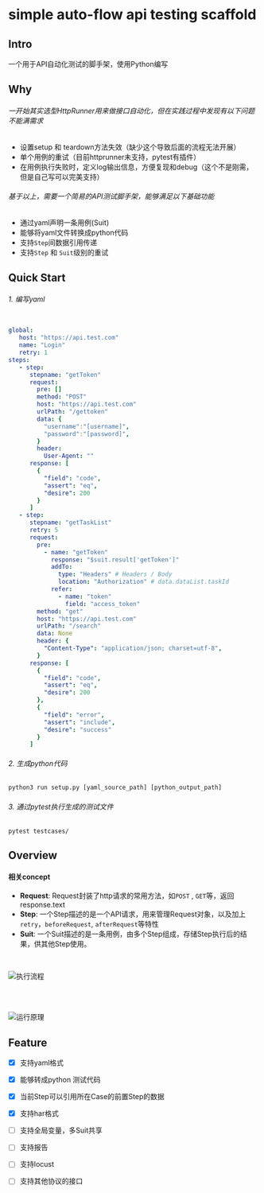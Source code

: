 # simple auto-flow api testing scaffold

## Intro

一个用于API自动化测试的脚手架，使用Python编写


##  Why

###### 一开始其实选型HttpRunner用来做接口自动化，但在实践过程中发现有以下问题不能满需求

- 设置setup 和 teardown方法失效（缺少这个导致后面的流程无法开展）
- 单个用例的重试（目前httprunner未支持，pytest有插件）
- 在用例执行失败时，定义log输出信息，方便复现和debug（这个不是刚需，但是自己写可以完美支持）

###### 基于以上，需要一个简易的API测试脚手架，能够满足以下基础功能

- 通过yaml声明一条用例(Suit)
- 能够将yaml文件转换成python代码
- 支持`Step`间数据引用传递
- 支持`Step` 和 `Suit`级别的重试
## Quick Start

###### 1. 编写yaml

```yaml

global:
   host: "https://api.test.com"
   name: "Login"
   retry: 1
steps:
   - step:
      stepname: "getToken"
      request:
        pre: []
        method: "POST"
        host: "https://api.test.com"
        urlPath: "/gettoken"
        data: {
          "username":"[username]",
          "password":"[password]",
        }
        header:
          User-Agent: ""
      response: [
        {
          "field": "code",
          "assert": "eq",
          "desire": 200
        }
      ]
   - step:
      stepname: "getTaskList" 
      retry: 5
      request:
        pre: 
          - name: "getToken"
            response: "$suit.result['getToken']"
            addTo: 
              type: "Headers" # Headers / Body
              location: "Authorization" # data.dataList.taskId
            refer:
              - name: "token"
                field: "access_token"
        method: "get"
        host: "https://api.test.com"
        urlPath: "/search"
        data: None
        header: {
          "Content-Type": "application/json; charset=utf-8",
        }
      response: [
        {
          "field": "code",
          "assert": "eq",
          "desire": 200
        },
        {
          "field": "error",
          "assert": "include",
          "desire": "success"
        }
      ]
```

###### 2. 生成python代码

```python
python3 run setup.py [yaml_source_path] [python_output_path]
```


###### 3. 通过pytest执行生成的测试文件

```shell
pytest testcases/
```

## Overview 

#### 相关concept

- **Request**:    Request封装了http请求的常用方法，如`POST` , `GET`等，返回response.text
- **Step**:       一个Step描述的是一个API请求，用来管理Request对象，以及加上`retry`，`beforeRequest`, `afterRequest`等特性
- **Suit**:       一个Suit描述的是一条用例，由多个Step组成，存储Step执行后的结果，供其他Step使用。
<br>

![执行流程](simat_core/assert/执行流程图.png)

<br>
<br>

![运行原理](simat_core/assert/auto-flow-framework.png)



## Feature

- [x] 支持yaml格式
- [x] 能够转成python 测试代码
- [x] 当前Step可以引用所在Case的前置Step的数据
- [x] 支持har格式
- [ ] 支持全局变量，多Suit共享
- [ ] 支持报告
- [ ] 支持locust
- [ ] 支持其他协议的接口  


 
